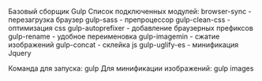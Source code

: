 Базовый сборщик Gulp
Список подключенных модулей:
browser-sync - перезагрузка браузер 
gulp-sass - препроцессор
gulp-clean-css - оптимизация css
gulp-autoprefixer - добавление браузерных префиксов
gulp-rename - удобное переименовка
gulp-imagemin - сжатие изображений
gulp-concat - склейка js 
gulp-uglify-es - минификация 
Jquery 


Команда для запуска: gulp
Для минификации изображений: gulp images

